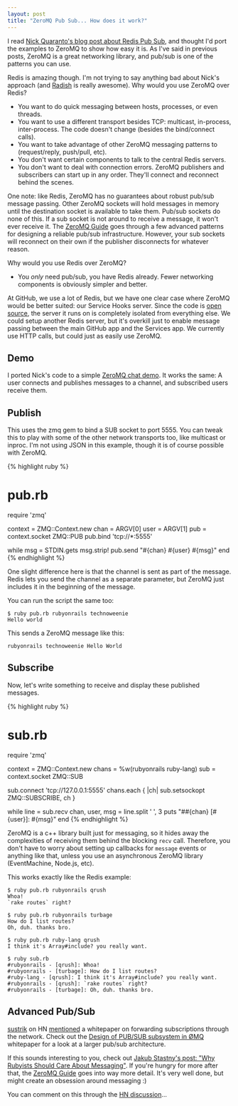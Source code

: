 ```yaml
---
layout: post
title: "ZeroMQ Pub Sub... How does it work?"
---
```


I read [Nick Quaranto's blog post about Redis Pub
Sub][thoughtbot pub sub], and thought I'd port the examples to ZeroMQ to
show how easy it is.  As I've said in previous posts, ZeroMQ is a great
networking library, and pub/sub is one of the patterns you can use.

[thoughtbot pub sub]: http://robots.thoughtbot.com/post/6325247416/redis-pub-sub-how-does-it-work

Redis is amazing though.  I'm not trying to say anything bad about
Nick's approach (and [Radish](http://radishapp.com/) is really awesome).  Why would you use ZeroMQ over Redis?

* You want to do quick messaging between hosts, processes, or even
  threads.
* You want to use a different transport besides TCP: multicast,
  in-process, inter-process.  The code doesn't change (besides the
  bind/connect calls).
* You want to take advantage of other ZeroMQ messaging patterns to
  (request/reply, push/pull, etc).
* You don't want certain components to talk to the central Redis
  servers.
* You don't want to deal with connection errors.  ZeroMQ publishers and
  subscribers can start up in any order.  They'll connect and reconnect
  behind the scenes.

One note: like Redis, ZeroMQ has no guarantees about robust pub/sub
message passing.  Other ZeroMQ sockets will hold messages in memory until
the destination socket is available to take them.  Pub/sub sockets do
none of this.  If a sub socket is not around to receive a message, it
won't ever receive it.  The [ZeroMQ Guide](http://zguide.zeromq.org/page:all#Chapter-Five-Advanced-Publish-Subscribe) goes through a few advanced patterns for designing a reliable pub/sub infrastructure.  However, your sub sockets will reconnect on their own if the publisher disconnects for whatever reason.

Why would you use Redis over ZeroMQ?

* You _only_ need pub/sub, you have Redis already.  Fewer networking
  components is obviously simpler and better.

At GitHub, we use a lot of Redis, but we have one clear case where
ZeroMQ would be better suited: our
Service Hooks server.  Since the code is [open source](https://github.com/github/github-services), the server it runs on is completely isolated from everything else.  We could setup another Redis server, but it's overkill just to enable message passing between the main GitHub app and the Services app.  We currently use HTTP calls, but could just as easily use ZeroMQ.

## Demo

I ported Nick's code to a simple [ZeroMQ chat demo](https://gist.github.com/1031540).  It works the same:  A user connects and publishes messages to a channel, and subscribed users receive them.

## Publish

This uses the zmq gem to bind a SUB socket to port 5555.  You can tweak
this to play with some of the other network transports too, like
multicast or inproc.  I'm not using JSON in this example, though it is
of course possible with ZeroMQ.

{% highlight ruby %}
# pub.rb
require 'zmq'

context = ZMQ::Context.new
chan    = ARGV[0]
user    = ARGV[1]
pub     = context.socket ZMQ::PUB
pub.bind 'tcp://*:5555'

while msg = STDIN.gets
  msg.strip!
  pub.send "#{chan} #{user} #{msg}"
end
{% endhighlight %}

One slight difference here is that the channel is sent as part of the
message.  Redis lets you send the channel as a separate parameter, but
ZeroMQ just includes it in the beginning of the message.

You can run the script the same too:

    $ ruby pub.rb rubyonrails technoweenie
    Hello world

This sends a ZeroMQ message like this:

    rubyonrails technoweenie Hello World

## Subscribe

Now, let's write something to receive and display these published
messages.

{% highlight ruby %}
# sub.rb
require 'zmq'

context = ZMQ::Context.new
chans   = %w(rubyonrails ruby-lang)
sub     = context.socket ZMQ::SUB

sub.connect 'tcp://127.0.0.1:5555'
chans.each { |ch| sub.setsockopt ZMQ::SUBSCRIBE, ch }

while line = sub.recv
  chan, user, msg = line.split ' ', 3
  puts "##{chan} [#{user}]: #{msg}"
end
{% endhighlight %}

ZeroMQ is a c++ library built just for messaging, so it hides away the
complexities of receiving them behind the blocking `recv` call.
Therefore, you don't have to worry about setting up callbacks for
`message` events or anything like that, unless you use an asynchronous
ZeroMQ library (EventMachine, Node.js, etc).

This works exactly like the Redis example:

    $ ruby pub.rb rubyonrails qrush
    Whoa!
    `rake routes` right?

    $ ruby pub.rb rubyonrails turbage
    How do I list routes?
    Oh, duh. thanks bro.

    $ ruby pub.rb ruby-lang qrush
    I think it's Array#include? you really want.

    $ ruby sub.rb
    #rubyonrails - [qrush]: Whoa!
    #rubyonrails - [turbage]: How do I list routes?
    #ruby-lang - [qrush]: I think it's Array#include? you really want.
    #rubyonrails - [qrush]: `rake routes` right?
    #rubyonrails - [turbage]: Oh, duh. thanks bro.

## Advanced Pub/Sub

[sustrik](http://news.ycombinator.com/user?id=sustrik) on HN [mentioned](http://news.ycombinator.com/item?id=2665824) a
whitepaper on forwarding subscriptions through the network.  Check out
the [Design of PUB/SUB subsystem in ØMQ][whitepaper] whitepaper for a
look at a larger pub/sub architecture.

[whitepaper]: http://www.250bpm.com/pubsub

If this sounds interesting to you, check out [Jakub Stastny's post: "Why Rubyists Should Care About Messaging"][messaging].  If you're hungry for more after that, the [ZeroMQ Guide](http://zguide.zeromq.org/page:all) goes into way more detail.  It's very well done, but might create an obsession around messaging :)

You can comment on this through the [HN discussion](http://news.ycombinator.com/item?id=2665824)...

[messaging]: http://www.rubyinside.com/why-rubyists-should-care-about-messaging-a-high-level-intro-5017.html
